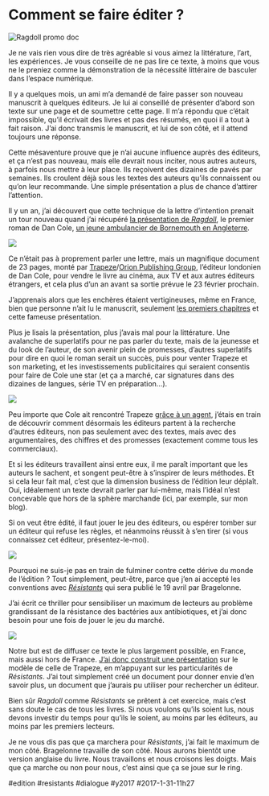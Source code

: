 # Comment se faire éditer ?

![Ragdoll promo doc](_i/pdfcole.webp)

Je ne vais rien vous dire de très agréable si vous aimez la littérature, l’art, les expériences. Je vous conseille de ne pas lire ce texte, à moins que vous ne le preniez comme la démonstration de la nécessité littéraire de basculer dans l’espace numérique.

Il y a quelques mois, un ami m’a demandé de faire passer son nouveau manuscrit à quelques éditeurs. Je lui ai conseillé de présenter d’abord son texte sur une page et de soumettre cette page. Il m’a répondu que c’était impossible, qu’il écrivait des livres et pas des résumés, en quoi il a tout à fait raison. J’ai donc transmis le manuscrit, et lui de son côté, et il attend toujours une réponse.

Cette mésaventure prouve que je n’ai aucune influence auprès des éditeurs, et ça n’est pas nouveau, mais elle devrait nous inciter, nous autres auteurs, à parfois nous mettre à leur place. Ils reçoivent des dizaines de pavés par semaines. Ils croulent déjà sous les textes des auteurs qu’ils connaissent ou qu’on leur recommande. Une simple présentation a plus de chance d’attirer l’attention.

Il y un an, j’ai découvert que cette technique de la lettre d’intention prenait un tour nouveau quand j’ai récupéré [la présentation de *Ragdoll*](https://app.box.com/s/9p3jwmrh11lkobvci47t4gjc4w65u00c), le premier roman de Dan Cole, [un jeune ambulancier de Bornemouth en Angleterre](https://www.theguardian.com/books/2016/apr/08/ex-paramedic-wins-three-book-and-tv-deal-for-detective-thriller).

[![](_i/cole.webp)](https://www.hachette.com.au/daniel-cole/ragdoll)

Ce n’était pas à proprement parler une lettre, mais un magnifique document de 23 pages, monté par [Trapeze](https://twitter.com/trapezebooks)/[Orion Publishing Group](https://www.orionbooks.co.uk/), l’éditeur londonien de Dan Cole, pour vendre le livre au cinéma, aux TV et aux autres éditeurs étrangers, et cela plus d’un an avant sa sortie prévue le 23 février prochain.

J’apprenais alors que les enchères étaient vertigineuses, même en France, bien que personne n’ait lu le manuscrit, seulement [les premiers chapitres](https://s2.netgalley.com/catalog/book/105937) et cette fameuse présentation.

Plus je lisais la présentation, plus j’avais mal pour la littérature. Une avalanche de superlatifs pour ne pas parler du texte, mais de la jeunesse et du look de l’auteur, de son avenir plein de promesses, d’autres superlatifs pour dire en quoi le roman serait un succès, puis pour venter Trapeze et son marketing, et les investissements publicitaires qui seraient consentis pour faire de Cole une star (et ça a marché, car signatures dans des dizaines de langues, série TV en préparation…).

[![](_i/ragdoll.webp)](https://twitter.com/orionbooks/status/825268696402784257)

Peu importe que Cole ait rencontré Trapeze [grâce à un agent](http://www.thebookseller.com/news/killer-crime-series-trapeze-six-figure-pre-empt-326086), j’étais en train de découvrir comment désormais les éditeurs partent à la recherche d’autres éditeurs, non pas seulement avec des textes, mais avec des argumentaires, des chiffres et des promesses (exactement comme tous les commerciaux).

Et si les éditeurs travaillent ainsi entre eux, il me paraît important que les auteurs le sachent, et songent peut-être à s’inspirer de leurs méthodes. Et si cela leur fait mal, c’est que la dimension business de l’édition leur déplaît. Oui, idéalement un texte devrait parler par lui-même, mais l’idéal n’est concevable que hors de la sphère marchande (ici, par exemple, sur mon blog).

Si on veut être édité, il faut jouer le jeu des éditeurs, ou espérer tomber sur un éditeur qui refuse les règles, et néanmoins réussit à s’en tirer (si vous connaissez cet éditeur, présentez-le-moi).

![](_i/couv-fr-small.webp)

Pourquoi ne suis-je pas en train de fulminer contre cette dérive du monde de l’édition ? Tout simplement, peut-être, parce que j’en ai accepté les conventions avec *[Résistants](../../page/resistants)* qui sera publié le 19 avril par Bragelonne.

J’ai écrit ce thriller pour sensibiliser un maximum de lecteurs au problème grandissant de la résistance des bactéries aux antibiotiques, et j’ai donc besoin pour une fois de jouer le jeu du marché.

[![](_i/resistants-presentation.webp)](https://app.box.com/s/kki1knwar9rpyp91my84kjownz598azk)

Notre but est de diffuser ce texte le plus largement possible, en France, mais aussi hors de France. [J’ai donc construit une présentation](https://app.box.com/s/kki1knwar9rpyp91my84kjownz598azk) sur le modèle de celle de Trapeze, en m’appuyant sur les particularités de *Résistants*. J’ai tout simplement créé un document pour donner envie d’en savoir plus, un document que j’aurais pu utiliser pour rechercher un éditeur.

Bien sûr *Ragdoll* comme *Résistants* se prêtent à cet exercice, mais c’est sans doute le cas de tous les livres. Si nous voulons qu’ils soient lus, nous devons investir du temps pour qu’ils le soient, au moins par les éditeurs, au moins par les premiers lecteurs.

Je ne vous dis pas que ça marchera pour *Résistants*, j’ai fait le maximum de mon côté. Bragelonne travaille de son côté. Nous aurons bientôt une version anglaise du livre. Nous travaillons et nous croisons les doigts. Mais que ça marche ou non pour nous, c’est ainsi que ça se joue sur le ring.

#edition #resistants #dialogue #y2017 #2017-1-31-11h27
